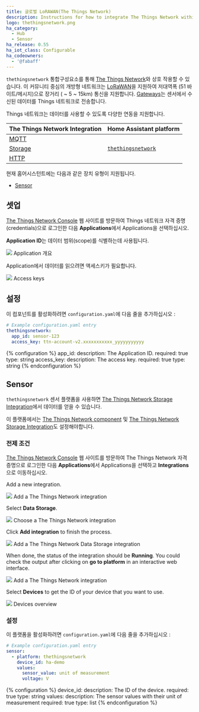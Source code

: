 ```yaml
---
title: 글로벌 LoRAWAN(The Things Network)
description: Instructions for how to integrate The Things Network within Home Assistant.
logo: thethingsnetwork.png
ha_category:
  - Hub
  - Sensor
ha_release: 0.55
ha_iot_class: Configurable
ha_codeowners:
  - '@fabaff'
---
```


`thethingsnetwork` 통합구성요소를 통해 [The Things Network](https://www.thethingsnetwork.org)와 상호 작용할 수 있습니다. 이 커뮤니티 중심의 개방형 네트워크는 [LoRaWAN](https://www.lora-alliance.org/)을 지원하여 저대역폭 (51 바이트/메시지)으로 장거리 ( ~ 5 ~ 15km) 통신을 지원합니다. [Gateways](https://www.thethingsnetwork.org/docs/gateways/)는 센서에서 수신된 데이터를 Things 네트워크로 전송합니다.

Things 네트워크는 데이터를 사용할 수 있도록 다양한 연동을 지원합니다.

| The Things Network Integration | Home Assistant platform |
|---|---|
| [MQTT](https://www.thethingsnetwork.org/docs/applications/mqtt/) | |
| [Storage](https://www.thethingsnetwork.org/docs/applications/storage/) | [`thethingsnetwork`](#sensor) |
| [HTTP](https://www.thethingsnetwork.org/docs/applications/http/) | |

현재 홈어시스턴트에는 다음과 같은 장치 유형이 지원됩니다.

- [Sensor](#sensor)

## 셋업

[The Things Network Console](https://console.thethingsnetwork.org/) 웹 사이트를 방문하여 Things  네트워크 자격 증명(credentials)으로 로그인한 다음 **Applications**에서 Applications을 선택하십시오.

**Application ID**는 데이터 범위(scope)를 식별하는데 사용됩니다.

<p class='img'>
<img src='/images/integrations/thethingsnetwork/applications.png' />
Application 개요
</p>

Application에서 데이터를 읽으려면 액세스키가 필요합니다.

<p class='img'>
<img src='/images/integrations/thethingsnetwork/access_key.png' />
Access keys
</p>

## 설정

이 컴포넌트를 활성화하려면 `configuration.yaml`에 다음 줄을 추가하십시오 :

```yaml
# Example configuration.yaml entry
thethingsnetwork:
  app_id: sensor-123
  access_key: ttn-account-v2.xxxxxxxxxxx_yyyyyyyyyyy
```

{% configuration %}
app_id:
  description: The Application ID.
  required: true
  type: string
access_key:
  description: The access key.
  required: true
  type: string
{% endconfiguration %}

## Sensor

`thethingsnetwork` 센서 플랫폼을 사용하면 [The Things Network Storage Integration](https://www.thethingsnetwork.org/docs/applications/storage/)에서 데이터를 얻을 수 있습니다.

이 플랫폼에서는 [The Things Network component](#configuration) 및 [The Things Network Storage Integration](https://www.thethingsnetwork.org/docs/applications/storage/)도 설정해야합니다.

### 전제 조건

[The Things Network Console](https://console.thethingsnetwork.org/) 웹 사이트를 방문하여 The Things Network 자격 증명으로 로그인한 다음 **Applications**에서 Applications을 선택하고 **Integrations**으로 이동하십시오.

Add a new integration.

<p class='img'>
<img src='/images/integrations/thethingsnetwork/add_integration.png' />
Add a The Things Network integration
</p>

Select **Data Storage**.

<p class='img'>
<img src='/images/integrations/thethingsnetwork/choose_integration.png' />
Choose a The Things Network integration
</p>

Click **Add integration** to finish the process.

<p class='img'>
<img src='/images/integrations/thethingsnetwork/confirm_integration.png' />
Add a The Things Network Data Storage integration
</p>

When done, the status of the integration should be **Running**. You could check the output after clicking on **go to platform** in an interactive web interface.

<p class='img'>
<img src='/images/integrations/thethingsnetwork/storage_integration.png' />
Add a The Things Network integration
</p>

Select **Devices** to get the ID of your device that you want to use.

<p class='img'>
<img src='/images/integrations/thethingsnetwork/devices.png' />
Devices overview
</p>

### 설정

이 플랫폼을 활성화하려면 `configuration.yaml`에 다음 줄을 추가하십시오 :

```yaml
# Example configuration.yaml entry
sensor:
  - platform: thethingsnetwork
    device_id: ha-demo
    values:
      sensor_value: unit of measurement
      voltage: V
```

{% configuration %}
  device_id:
    description: The ID of the device.
    required: true
    type: string
  values:
    description: The sensor values with their unit of measurement
    required: true
    type: list
{% endconfiguration %}
